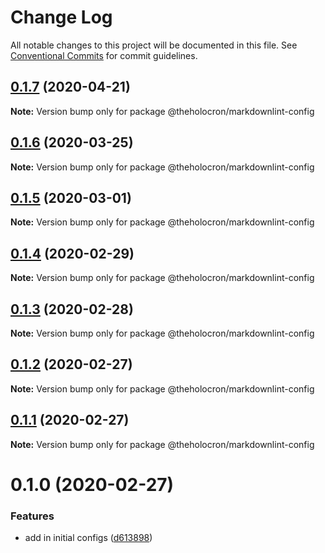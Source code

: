 # Change Log

All notable changes to this project will be documented in this file.
See [Conventional Commits](https://conventionalcommits.org) for commit guidelines.

## [0.1.7](https://github.com/the-holocron/threepio/compare/@theholocron/markdownlint-config@0.1.6...@theholocron/markdownlint-config@0.1.7) (2020-04-21)

**Note:** Version bump only for package @theholocron/markdownlint-config





## [0.1.6](https://github.com/the-holocron/threepio/compare/@theholocron/markdownlint-config@0.1.5...@theholocron/markdownlint-config@0.1.6) (2020-03-25)

**Note:** Version bump only for package @theholocron/markdownlint-config





## [0.1.5](https://github.com/the-holocron/threepio/compare/@theholocron/markdownlint-config@0.1.4...@theholocron/markdownlint-config@0.1.5) (2020-03-01)

**Note:** Version bump only for package @theholocron/markdownlint-config





## [0.1.4](https://github.com/the-holocron/threepio/compare/@theholocron/markdownlint-config@0.1.3...@theholocron/markdownlint-config@0.1.4) (2020-02-29)

**Note:** Version bump only for package @theholocron/markdownlint-config





## [0.1.3](https://github.com/the-holocron/threepio/compare/@theholocron/markdownlint-config@0.1.2...@theholocron/markdownlint-config@0.1.3) (2020-02-28)

**Note:** Version bump only for package @theholocron/markdownlint-config





## [0.1.2](https://github.com/the-holocron/threepio/compare/@theholocron/markdownlint-config@0.1.1...@theholocron/markdownlint-config@0.1.2) (2020-02-27)

**Note:** Version bump only for package @theholocron/markdownlint-config





## [0.1.1](https://github.com/the-holocron/threepio/compare/@theholocron/markdownlint-config@0.1.0...@theholocron/markdownlint-config@0.1.1) (2020-02-27)

**Note:** Version bump only for package @theholocron/markdownlint-config





# 0.1.0 (2020-02-27)


### Features

* add in initial configs ([d613898](https://github.com/the-holocron/threepio/commit/d613898f18bb20b7fc879d80c15f025555de2765))
